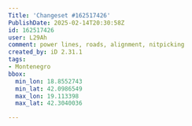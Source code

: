```yaml
---
Title: 'Changeset #162517426'
PublishDate: 2025-02-14T20:30:58Z
id: 162517426
user: L29Ah
comment: power lines, roads, alignment, nitpicking
created_by: iD 2.31.1
tags:
- Montenegro
bbox:
  min_lon: 18.8552743
  min_lat: 42.0986549
  max_lon: 19.113398
  max_lat: 42.3040036

---
```


